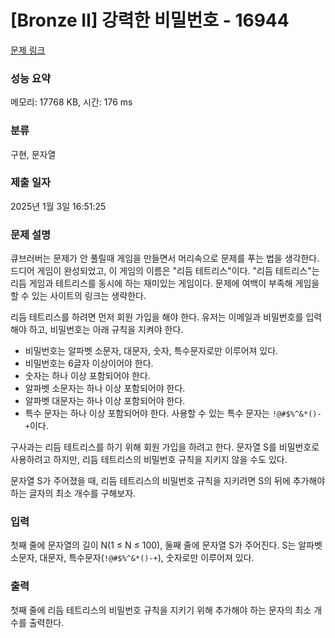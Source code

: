 # [Bronze II] 강력한 비밀번호 - 16944 

[문제 링크](https://www.acmicpc.net/problem/16944) 

### 성능 요약

메모리: 17768 KB, 시간: 176 ms

### 분류

구현, 문자열

### 제출 일자

2025년 1월 3일 16:51:25

### 문제 설명

<p>큐브러버는 문제가 안 풀릴때 게임을 만들면서 머리속으로 문제를 푸는 법을 생각한다. 드디어 게임이 완성되었고, 이 게임의 이름은 "리듬 테트리스"이다. "리듬 테트리스"는 리듬 게임과 테트리스를 동시에 하는 재미있는 게임이다. 문제에 여백이 부족해 게임을 할 수 있는 사이트의 링크는 생략한다.</p>

<p>리듬 테트리스를 하려면 먼저 회원 가입을 해야 한다. 유저는 이메일과 비밀번호를 입력해야 하고, 비밀번호는 아래 규칙을 지켜야 한다.</p>

<ul>
	<li>비밀번호는 알파벳 소문자, 대문자, 숫자, 특수문자로만 이루어져 있다.</li>
	<li>비밀번호는 6글자 이상이어야 한다.</li>
	<li>숫자는 하나 이상 포함되어야 한다.</li>
	<li>알파벳 소문자는 하나 이상 포함되어야 한다.</li>
	<li>알파벳 대문자는 하나 이상 포함되어야 한다.</li>
	<li>특수 문자는 하나 이상 포함되어야 한다. 사용할 수 있는 특수 문자는 <code>!@#$%^&*()-+</code>이다.</li>
</ul>

<p>구사과는 리듬 테트리스를 하기 위해 회원 가입을 하려고 한다. 문자열 S를 비밀번호로 사용하려고 하지만, 리듬 테트리스의 비밀번호 규칙을 지키지 않을 수도 있다.</p>

<p>문자열 S가 주어졌을 때, 리듬 테트리스의 비밀번호 규칙을 지키려면 S의 뒤에 추가해야 하는 글자의 최소 개수를 구해보자.</p>

### 입력 

 <p>첫째 줄에 문자열의 길이 N(1 ≤ N ≤ 100), 둘째 줄에 문자열 S가 주어진다. S는 알파벳 소문자, 대문자, 특수문자(<code>!@#$%^&*()-+</code>), 숫자로만 이루어져 있다.</p>

### 출력 

 <p>첫째 줄에 리듬 테트리스의 비밀번호 규칙을 지키기 위해 추가해야 하는 문자의 최소 개수를 출력한다.</p>

